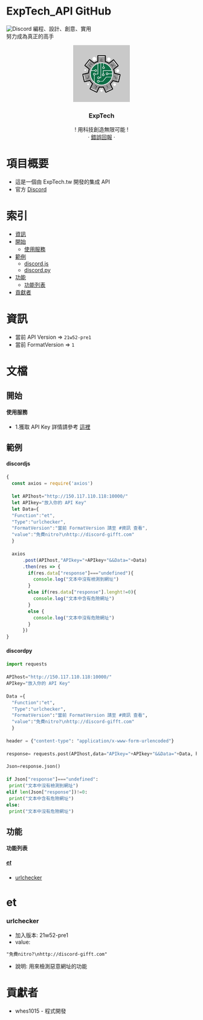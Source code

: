 # ExpTech_API GitHub
<img alt="Discord" src="https://img.shields.io/discord/857181425908318218">
編程、設計、創意、實用
<br>
努力成為真正的高手
<br />
<p align="center">
  <a href="https://github.com/ExpTech-tw/Example/">
    <img src="image/ExpTech.png" alt="ExpTech" width="150" height="150">
  </a>
  <h3 align="center">ExpTech</h3>
  <p align="center">
    ! 用科技創造無限可能 !
    <br />
    ·
    <a href="https://github.com/ExpTech-tw/Example/issues">錯誤回報</a>
    ·
  </p>
</p>

# 項目概要
* 這是一個由 ExpTech.tw 開發的集成 API
* 官方 [Discord](https://discord.gg/rkPu3msUf3)

# 索引
- [資訊](#資訊)
- [開始](#開始)
  - [使用服務](#使用服務)
- [範例](#範例)
  - [discord.js](#discordjs)
  - [discord.py](#discordpy)
- [功能](#功能)
  - [功能列表](#功能列表)
- [貢獻者](#貢獻者)

# 資訊
- 當前 API Version => ```21w52-pre1```
- 當前 FormatVersion => ```1```

# 文檔
## 開始
#### 使用服務
* 1.獲取 API Key 詳情請參考 [這裡](https://github.com/ExpTechTW/ExpTech_Discord_Bot)

## 範例
#### discordjs
```javascript
{
  const axios = require('axios')
  
  let APIhost="http://150.117.110.118:10000/"
  let APIkey="放入你的 API Key"
  let Data={
  "Function":"et",
  "Type":"urlchecker",
  "FormatVersion":"當前 FormatVersion 請至 #資訊 查看",
  "value":"免費nitro?\nhttp://discord-gifft.com"
  }
  
  axios
      .post(APIhost,"APIkey="+APIkey+"&&Data="+Data)
      .then(res => {
        if(res.data["response"]==="undefined"){
          console.log("文本中沒有檢測到網址")
        }
        else if(res.data["response"].lenght!=0){
          console.log("文本中含有危險網址")
        } 
        else {
          console.log("文本中沒有危險網址")
        }
      })
}
```

#### discordpy
```python
import requests

APIhost="http://150.117.110.118:10000/"
APIkey="放入你的 API Key"

Data ={
  "Function":"et",
  "Type":"urlchecker",
  "FormatVersion":"當前 FormatVersion 請至 #資訊 查看",
  "value":"免費nitro?\nhttp://discord-gifft.com"
  }

header = {"content-type": "application/x-www-form-urlencoded"}

response= requests.post(APIhost,data="APIkey="+APIkey+"&&Data="+Data, headers=header, verify=False)

Json=response.json()

if Json["response"]==="undefined":
 print("文本中沒有檢測到網址")
elif len(Json["response"])!=0:
 print("文本中含有危險網址")
else:
 print("文本中沒有危險網址")
```

## 功能
#### 功能列表
##### [et](#et)
- [urlchecker](#urlchecker)

# et
### urlchecker
- 加入版本: 21w52-pre1
- value: 
```
"免費nitro?\nhttp://discord-gifft.com"
```
- 說明: 用來檢測惡意網址的功能

# 貢獻者
* whes1015 - 程式開發
